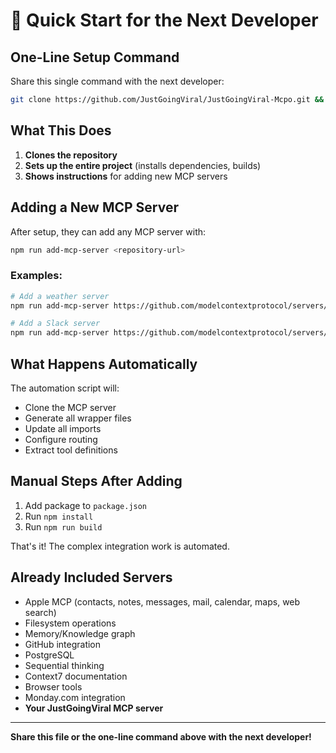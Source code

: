 # 🚀 Quick Start for the Next Developer

## One-Line Setup Command

Share this single command with the next developer:

```bash
git clone https://github.com/JustGoingViral/JustGoingViral-Mcpo.git && cd JustGoingViral-Mcpo && chmod +x setup.sh && ./setup.sh
```

## What This Does

1. **Clones the repository**
2. **Sets up the entire project** (installs dependencies, builds)
3. **Shows instructions** for adding new MCP servers

## Adding a New MCP Server

After setup, they can add any MCP server with:

```bash
npm run add-mcp-server <repository-url>
```

### Examples:
```bash
# Add a weather server
npm run add-mcp-server https://github.com/modelcontextprotocol/servers/tree/main/src/weather

# Add a Slack server
npm run add-mcp-server https://github.com/modelcontextprotocol/servers/tree/main/src/slack
```

## What Happens Automatically

The automation script will:
- Clone the MCP server
- Generate all wrapper files
- Update all imports
- Configure routing
- Extract tool definitions

## Manual Steps After Adding

1. Add package to `package.json`
2. Run `npm install`
3. Run `npm run build`

That's it! The complex integration work is automated.

## Already Included Servers

- Apple MCP (contacts, notes, messages, mail, calendar, maps, web search)
- Filesystem operations
- Memory/Knowledge graph
- GitHub integration
- PostgreSQL
- Sequential thinking
- Context7 documentation
- Browser tools
- Monday.com integration
- **Your JustGoingViral MCP server**

---

**Share this file or the one-line command above with the next developer!**
